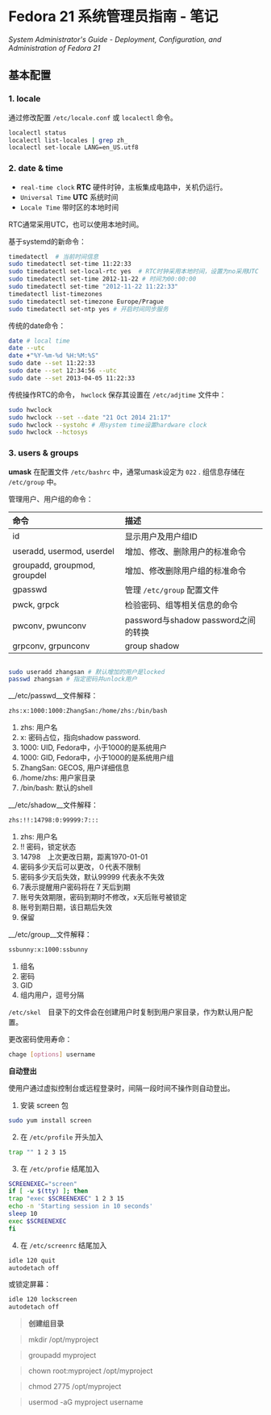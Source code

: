 # Fedora 21 系统管理员指南 - 笔记

*System Administrator's Guide*
*- Deployment, Configuration, and Administration of Fedora 21*


## 基本配置

### 1. locale

通过修改配置 `/etc/locale.conf` 或 `localectl` 命令。

``````bash
localectl status
localectl list-locales | grep zh_
localectl set-locale LANG=en_US.utf8
``````

### 2. date & time

* `real-time clock` __RTC__ 硬件时钟，主板集成电路中，关机仍运行。
* `Universal Time` __UTC__ 系统时间
* `Locale Time` 带时区的本地时间

RTC通常采用UTC，也可以使用本地时间。

基于systemd的新命令：

``````bash
timedatectl  # 当前时间信息
sudo timedatectl set-time 11:22:33
sudo timedatectl set-local-rtc yes  # RTC时钟采用本地时间，设置为no采用UTC
sudo timedatectl set-time 2012-11-22 # 时间为00:00:00
sudo timedatectl set-time "2012-11-22 11:22:33"
timedatectl list-timezones
sudo timedatectl set-timezone Europe/Prague
sudo timedatectl set-ntp yes # 开启时间同步服务
``````

传统的date命令：

``````bash
date # local time
date --utc
date +"%Y-%m-%d %H:%M:%S"
sudo date --set 11:22:33
sudo date --set 12:34:56 --utc
sudo date --set 2013-04-05 11:22:33
``````

传统操作RTC的命令，
`hwclock` 保存其设置在 `/etc/adjtime` 文件中：

``````bash
sudo hwclock
sudo hwclock --set --date "21 Oct 2014 21:17"
sudo hwclock --systohc # 用system time设置hardware clock
sudo hwclock --hctosys
``````

### 3. users & groups

__umask__ 在配置文件 `/etc/bashrc` 中，通常umask设定为 `022` .
组信息存储在 `/etc/group` 中。

管理用户、用户组的命令：

| 命令                        | 描述                                |
|:--------------------------- |:----------------------------------- |
| id                          | 显示用户及用户组ID                  |
| useradd, usermod, userdel   | 增加、修改、删除用户的标准命令      |
| groupadd, groupmod, groupdel| 增加、修改删除用户组的标准命令      |
| gpasswd                     | 管理 `/etc/group` 配置文件          |
| pwck, grpck                 | 检验密码、组等相关信息的命令        |
| pwconv, pwunconv            | password与shadow password之间的转换 |
| grpconv, grpunconv          | group shadow                        |

``````bash

sudo useradd zhangsan # 默认增加的用户是locked
passwd zhangsan # 指定密码并unlock用户
``````

__/etc/passwd__文件解释：

``````bash
zhs:x:1000:1000:ZhangSan:/home/zhs:/bin/bash
``````

1. zhs: 用户名
2. x: 密码占位，指向shadow password.
3. 1000: UID, Fedora中，小于1000的是系统用户
4. 1000: GID, Fedora中，小于1000的是系统用户组
5. ZhangSan: GECOS, 用户详细信息
6. /home/zhs: 用户家目录
7. /bin/bash: 默认的shell

__/etc/shadow__文件解释：

``````bash
zhs:!!:14798:0:99999:7:::
``````

1. zhs: 用户名
2. !! 密码，锁定状态
3. 14798　上次更改日期，距离1970-01-01
4. 密码多少天后可以更改，０代表不限制
5. 密码多少天后失效，默认99999 代表永不失效
6. 7表示提醒用户密码将在７天后到期
7. 账号失效期限，密码到期时不修改，x天后账号被锁定
8. 账号到期日期，该日期后失效
9. 保留

__/etc/group__文件解释：

``````bash
ssbunny:x:1000:ssbunny
``````

1. 组名
2. 密码
3. GID
4. 组内用户，逗号分隔

`/etc/skel`　目录下的文件会在创建用户时复制到用户家目录，作为默认用户配置。

更改密码使用寿命：

``````bash
chage [options] username
``````

__自动登出__

使用户通过虚拟控制台或远程登录时，间隔一段时间不操作则自动登出。

1. 安装 screen 包

``````sh
sudo yum install screen
``````

2. 在 `/etc/profile` 开头加入

``````sh
trap "" 1 2 3 15
``````

3. 在 `/etc/profie` 结尾加入

``````sh
SCREENEXEC="screen"
if [ -w $(tty) ]; then
trap "exec $SCREENEXEC" 1 2 3 15
echo -n 'Starting session in 10 seconds'
sleep 10
exec $SCREENEXEC
fi
``````

4. 在 `/etc/screenrc` 结尾加入

``````sh
idle 120 quit
autodetach off
``````

或锁定屏幕：

``````sh
idle 120 lockscreen
autodetach off
``````

> __创建组目录__

> mkdir /opt/myproject

> groupadd myproject

> chown root:myproject /opt/myproject

> chmod 2775 /opt/myproject

> usermod -aG myproject username





